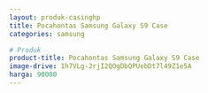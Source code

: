 ```yaml
---
layout: produk-casinghp
title: Pocahontas Samsung Galaxy S9 Case
categories: samsung

# Produk
product-title: Pocahontas Samsung Galaxy S9 Case
image-drive: 1h7VLg-2rjI2QOgDbQPUebDt7l49Z1e5A
harga: 90000
---
```

